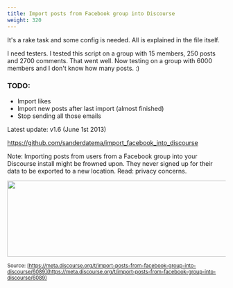 ```yaml
---
title: Import posts from Facebook group into Discourse
weight: 320
---
```


It's a rake task and some config is needed. All is explained in the file itself.

I need testers. I tested this script on a group with 15 members, 250 posts and 2700 comments. That went well. Now testing on a group with 6000 members and I don't know how many posts. :)

### TODO:
* Import likes
* Import new posts after last import (almost finished)
* Stop sending all those emails

Latest update: v1.6 (June 1st 2013)

https://github.com/sanderdatema/import_facebook_into_discourse

Note:
Importing posts from users from a Facebook group into your Discourse install might be frowned upon. They never signed up for their data to be exported to a new location. Read: privacy concerns.

<img src="//discourse-meta.s3-us-west-1.amazonaws.com/original/1X/19eb92d9112447cd1c5424b3118f9f4b014617f0.png" width="690" height="175">


<small class="documentation-source">Source: [https://meta.discourse.org/t/import-posts-from-facebook-group-into-discourse/6089](https://meta.discourse.org/t/import-posts-from-facebook-group-into-discourse/6089)</small>
